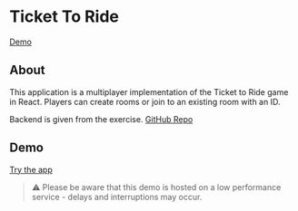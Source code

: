 # Ticket To Ride
[Demo](#demo)

## About
This application is a multiplayer implementation of the Ticket to Ride game in React. Players can create rooms or join to an existing room with an ID.

Backend is given from the exercise. [GitHub Repo](https://github.com/horvathgyozo/websocket-sync-server)

## Demo
[Try the app](https://mb-ticket-to-ride.herokuapp.com)
> :warning: Please be aware that this demo is hosted on a low performance service - delays and interruptions may occur.

